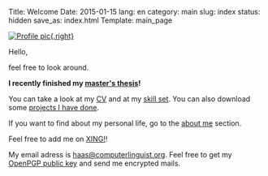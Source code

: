 Title: Welcome
Date: 2015-01-15
lang: en
category: main
slug: index
status: hidden
save_as: index.html
Template: main_page

[![Profile pic](|filename|/images/mh-strand-200.jpg){.right}](|filename|/images/mh-strand.jpg)


Hello,

feel free to look around.

<strong>I recently finished my [master's thesis](|filename|ma-thesis.md)!</strong>


You can take a look at my [CV](|filename|cv.md) and at my [skill set](|filename|experience.md).
You can also download some [projects I have done](|filename|projects.md).

If you want to find about my personal life, go to the [about me](|filename|about.md) section.

Feel free to add me on [XING!](https://www.xing.com/profile/Michael_Haas135)!

My email adress is [haas@computerlinguist.org](mailto:haas@computerlinguist.org). Feel free to
get my [OpenPGP public key](|filename|/downloads/Michael_Haas_haas_AT_computerlinguist.org_(0xE97B9C8A)_pub.asc)
and send me encrypted mails.


